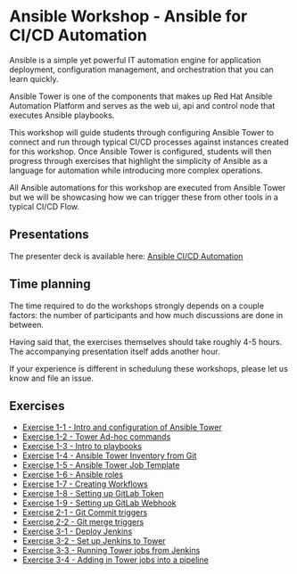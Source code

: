 # Ansible Workshop - Ansible for CI/CD Automation

Ansible is a simple yet powerful IT automation engine for application deployment, configuration management, and orchestration that you can learn quickly.

Ansible Tower is one of the components that makes up Red Hat Ansible Automation Platform and serves as the web ui, api and control node that executes Ansible playbooks.

This workshop will guide students through configuring Ansible Tower to connect and run through typical CI/CD processes against instances created for this workshop. Once Ansible Tower is configured, students will then progress through exercises that highlight the simplicity of Ansible as a language for automation while introducing more complex operations. 

All Ansible automations for this workshop are executed from Ansible Tower but we will be showcasing how we can trigger these from other tools in a typical CI/CD Flow.

## Presentations

The presenter deck is available here:
[Ansible CI/CD Automation](../../decks/ansible_cicd.pdf)

## Time planning

The time required to do the workshops strongly depends on a couple factors: the number of participants and how much discussions are done in between.

Having said that, the exercises themselves should take roughly 4-5 hours. The accompanying presentation itself adds another hour.

If your experience is different in schedulung these workshops, please let us know and file an issue.

## Exercises

- [Exercise 1-1 - Intro and configuration of Ansible Tower](1-1-tower)
- [Exercise 1-2 - Tower Ad-hoc commands](1-2-adhoc)
- [Exercise 1-3 - Intro to playbooks](1-3-playbook)
- [Exercise 1-4 - Ansible Tower Inventory from Git](1-4-git-inventory)
- [Exercise 1-5 - Ansible Tower Job Template](1-5-job-template)
- [Exercise 1-6 - Ansible roles](1-6-roles)
- [Exercise 1-7 - Creating Workflows](1-7-workflows)
- [Exercise 1-8 - Setting up GitLab Token](1-8-gitlab-token)
- [Exercise 1-9 - Setting up GitLab Webhook](1-9-gitlab-webhook)
- [Exercise 2-1 - Git Commit triggers](2-1-git-commit)
- [Exercise 2-2 - Git merge triggers](2-2-git-merge)
- [Exercise 3-1 - Deploy Jenkins](3-1-deploy-jenkins)
- [Exercise 3-2 - Set up Jenkins to Tower](3-2-jenkins-setup-tower)
- [Exercise 3-3 - Running Tower jobs from Jenkins](3-3-jenkins-run-tower-job)
- [Exercise 3-4 - Adding in Tower jobs into a pipeline](3-4-jenkins-pipeline)

